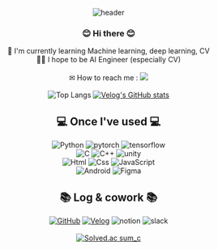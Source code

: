 <div align="center">
  
![header](https://capsule-render.vercel.app/api?type=waving&color=auto&height=200&section=header&text=Welcome!%20It's%20Sum.C&fontSize=50&fontAlignY=30&desc=This%20is%20sumin's%20github&descSize=30&descAlignY=50)
### 😊 Hi there 😊 </br> 
🌱 I'm currently learning Machine learning, deep learning, CV </br>
👩‍💻 I hope to be AI Engineer (especially CV)</br></br>
✉ How to reach me : <a href="mailto:leegm17@naver.com"><img src="https://img.shields.io/badge/Gmail-d14836?style=flat-square&logo=Gmail&logoColor=white&link=suminyj@gmail.com"/></a> </br></br>
![Top Langs](https://github-readme-stats.vercel.app/api/top-langs/?username=ccsum19&hide_progress=true)  [![Velog's GitHub stats](https://velog-readme-stats.vercel.app/api?name=sumc00)](https://velog.io/@sumc00)
## 💻 Once I've used 💻 
 <img alt="Python" src ="https://img.shields.io/badge/Python-3776AB.svg?&style=for-the-badge&logo=Python&logoColor=white"/> <img alt="pytorch" src ="https://img.shields.io/badge/pytorch-EE4C2C.svg?&style=for-the-badge&logo=pytorch&logoColor=white"/>  <img alt="tensorflow" src ="https://img.shields.io/badge/tensorflow-FF6F00.svg?&style=for-the-badge&logo=tensorflow&logoColor=white"/> 
 </br>
 <img alt="C" src ="https://img.shields.io/badge/c-A8B9CC.svg?&style=for-the-badge&logo=C&logoColor=white"/> <img alt="C++" src ="https://img.shields.io/badge/cpp-00599C.svg?&style=for-the-badge&logo=cplusplus&logoColor=white"/>  <img alt="unity" src ="https://img.shields.io/badge/unity-FFFFFF.svg?&style=for-the-badge&logo=unity&logoColor=black"/>
 </br>
 <img alt="Html" src ="https://img.shields.io/badge/HTML5-E34F26.svg?&style=for-the-badge&logo=HTML5&logoColor=white"/>  <img alt="Css" src ="https://img.shields.io/badge/CSS3-1572B6.svg?&style=for-the-badge&logo=CSS3&logoColor=white"/> <img alt="JavaScript" src ="https://img.shields.io/badge/JavaScriipt-F7DF1E.svg?&style=for-the-badge&logo=JavaScript&logoColor=black"/></br><img alt="Android" src ="https://img.shields.io/badge/Android-3DDC84.svg?&style=for-the-badge&logo=Android&logoColor=black"/> <img alt="Figma" src ="https://img.shields.io/badge/figma-F24E1E.svg?&style=for-the-badge&logo=figma&logoColor=white"/>


## 📚 Log & cowork 📚
<a href = "https://github.com/ccsum19"><img alt="GitHub" src ="https://img.shields.io/badge/GitHub-181717.svg?&style=for-the-badge&logo=GitHub&logoColor=white"/></a> 
<a href = "https://velog.io/@sumc00"><img alt="Velog" src ="https://img.shields.io/badge/velog-20C997.svg?&style=for-the-badge&logo=velog&logoColor=white"/></a>
<img alt="notion" src ="https://img.shields.io/badge/notion-000000.svg?&style=for-the-badge&logo=notion&logoColor=white"/> 
<img alt="slack" src ="https://img.shields.io/badge/slack-4A154B.svg?&style=for-the-badge&logo=notion&logoColor=white"/> 
</br></br>
[![Solved.ac
sum_c](http://mazassumnida.wtf/api/generate_badge?boj=sum_c)](https://solved.ac/sum_c)
</div>
